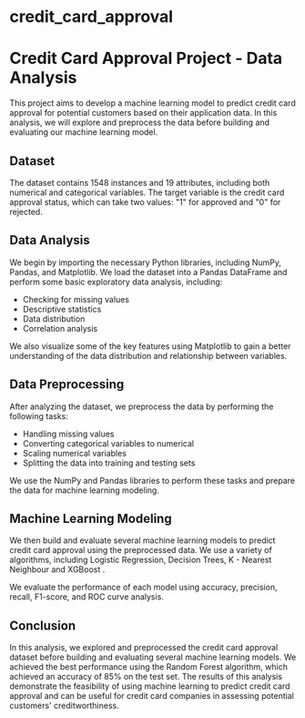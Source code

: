 # credit_card_approval
# Credit Card Approval Project - Data Analysis

This project aims to develop a machine learning model to predict credit card approval for potential customers based on their application data. In this analysis, we will explore and preprocess the data before building and evaluating our machine learning model.

## Dataset

The dataset contains 1548 instances and 19 attributes, including both numerical and categorical variables. The target variable is the credit card approval status, which can take two values: "1" for approved and "0" for rejected.

## Data Analysis

We begin by importing the necessary Python libraries, including NumPy, Pandas, and Matplotlib. We load the dataset into a Pandas DataFrame and perform some basic exploratory data analysis, including:

- Checking for missing values
- Descriptive statistics
- Data distribution
- Correlation analysis

We also visualize some of the key features using Matplotlib to gain a better understanding of the data distribution and relationship between variables.

## Data Preprocessing

After analyzing the dataset, we preprocess the data by performing the following tasks:

- Handling missing values
- Converting categorical variables to numerical
- Scaling numerical variables
- Splitting the data into training and testing sets

We use the NumPy and Pandas libraries to perform these tasks and prepare the data for machine learning modeling.

## Machine Learning Modeling

We then build and evaluate several machine learning models to predict credit card approval using the preprocessed data. We use a variety of algorithms, including Logistic Regression, Decision Trees, K - Nearest Neighbour and XGBoost .

We evaluate the performance of each model using accuracy, precision, recall, F1-score, and ROC curve analysis.

## Conclusion

In this analysis, we explored and preprocessed the credit card approval dataset before building and evaluating several machine learning models. We achieved the best performance using the Random Forest algorithm, which achieved an accuracy of 85% on the test set. The results of this analysis demonstrate the feasibility of using machine learning to predict credit card approval and can be useful for credit card companies in assessing potential customers' creditworthiness.
